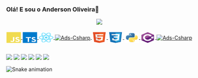 ### Olá! E sou o Anderson Oliveira👋


<div align="center">
  <a href="https://github.com/andersonxoliveira">
  <img height="180em" src="https://github-readme-stats.vercel.app/api?username=andersonxoliveira&show_icons=true&theme=dark&include_all_commits=true&count_private=true"/>
  
</div>
  
  <div style="display: inline_block"><br>
  <img align="center" alt="Ads-Js" height="30" width="40" src="https://raw.githubusercontent.com/devicons/devicon/master/icons/javascript/javascript-plain.svg">
  <img align="center" alt="Ads-Ts" height="30" width="40" src="https://raw.githubusercontent.com/devicons/devicon/master/icons/typescript/typescript-plain.svg">
  <img align="center" alt="Ads-React" height="30" width="40" src="https://raw.githubusercontent.com/devicons/devicon/master/icons/react/react-original.svg">
  <img align="center" alt="Ads-Csharp" height="30" width="40" src="https://cdn.jsdelivr.net/gh/devicons/devicon/icons/svelte/svelte-original.svg" >
  <img align="center" alt="Ads-HTML" height="30" width="40" src="https://raw.githubusercontent.com/devicons/devicon/master/icons/html5/html5-original.svg">
  <img align="center" alt="Ads-CSS" height="30" width="40" src="https://raw.githubusercontent.com/devicons/devicon/master/icons/css3/css3-original.svg">
  <img align="center" alt="Ads-Python" height="30" width="40" src="https://raw.githubusercontent.com/devicons/devicon/master/icons/python/python-original.svg">
  <img align="center" alt="Ads-Csharp" height="30" width="40" src="https://raw.githubusercontent.com/devicons/devicon/master/icons/csharp/csharp-original.svg">
  <img align="center" alt="Ads-Csharp" height="30" width="40" src="https://cdn.jsdelivr.net/gh/devicons/devicon/icons/cplusplus/cplusplus-original.svg" >
   
</div>
  
 ##
  
  <div> 
  <a href="https://www.youtube.com/channel/UCoPlyBMkVu0mG7fl8cCW0hA" target="_blank"><img src="https://img.shields.io/badge/YouTube-FF0000?style=for-the-badge&logo=youtube&logoColor=white" target="_blank"></a>
  <a href="https://instagram.com/andersonbahia_" target="_blank"><img src="https://img.shields.io/badge/-Instagram-%23E4405F?style=for-the-badge&logo=instagram&logoColor=white" target="_blank"></a>
 	<a href="https://www.twitch.tv/bahiaxl" target="_blank"><img src="https://img.shields.io/badge/Twitch-9146FF?style=for-the-badge&logo=twitch&logoColor=white" target="_blank"></a>
 <a href="https://discord.gg/zAa8aXmCNj" target="_blank"><img src="https://img.shields.io/badge/Discord-7289DA?style=for-the-badge&logo=discord&logoColor=white" target="_blank"></a> 
  <a href = "mailto:aondersonoliveira@gmail.com"><img src="https://img.shields.io/badge/-Gmail-%23333?style=for-the-badge&logo=gmail&logoColor=white" target="_blank"></a>
  <a href="https://www.linkedin.com/in/anderson-oliveira-a41227241" target="_blank"><img src="https://img.shields.io/badge/-LinkedIn-%230077B5?style=for-the-badge&logo=linkedin&logoColor=white" target="_blank"></a> 
 
  ![Snake animation](https://github.com/andersonxoliveira/andersonxoliveira/blob/output/github-contribution-grid-snake.svg)
 
</div>
